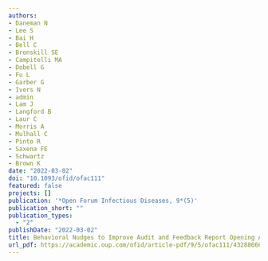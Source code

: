 ```yaml
---
authors:
- Daneman N
- Lee S
- Bai H
- Bell C
- Bronskill SE
- Campitelli MA
- Dobell G
- Fu L
- Garber G
- Ivers N
- admin
- Lam J
- Langford B
- Laur C
- Morris A
- Mulhall C
- Pinto R
- Saxena FE
- Schwartz
- Brown K
date: "2022-03-02"
doi: "10.1093/ofid/ofac111"
featured: false
projects: []
publication: '*Open Forum Infectious Diseases, 9*(5)'
publication_short: ""
publication_types:
  - "2"
publishDate: "2022-03-02"
title: Behavioral Nudges to Improve Audit and Feedback Report Opening Among Antibiotic Prescribers A Randomized Controlled Trial
url_pdf: https://academic.oup.com/ofid/article-pdf/9/5/ofac111/43288666/ofac111.pdf
---
```

